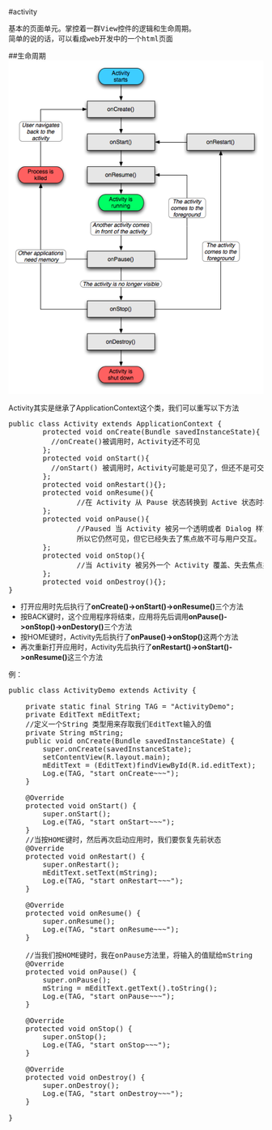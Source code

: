 #activity

<pre>
基本的页面单元。掌控着一群View控件的逻辑和生命周期。
简单的说的话，可以看成web开发中的一个html页面
</pre>

##生命周期
<img src="./img/1.gif"/>

Activity其实是继承了ApplicationContext这个类，我们可以重写以下方法
<pre>
public class Activity extends ApplicationContext {
        protected void onCreate(Bundle savedInstanceState){
          //onCreate()被调用时，Activity还不可见
        };        
        protected void onStart(){
          //onStart() 被调用时，Activity可能是可见了，但还不是可交互的
        };           
        protected void onRestart(){};        
        protected void onResume(){
                //在 Activity 从 Pause 状态转换到 Active 状态时被调用
        };       
        protected void onPause(){
                //Paused 当 Activity 被另一个透明或者 Dialog 样式的 Activity                  覆盖时的状态。此时它依然与窗口管理器保持连接，系统继续维护其内部状态，
                所以它仍然可见，但它已经失去了焦点故不可与用户交互。
        };        
        protected void onStop(){
                //当 Activity 被另外一个 Activity 覆盖、失去焦点并不可见时处于 Stoped 状态
        };        
        protected void onDestroy(){};
}
</pre>

<ul>
  <li>打开应用时先后执行了<b>onCreate()->onStart()->onResume()</b>三个方法</li>
  <li>按BACK键时，这个应用程序将结束，应用将先后调用<b>onPause()->onStop()->onDestory()</b>三个方法</li>
  <li>按HOME键时，Activity先后执行了<b>onPause()->onStop()</b>这两个方法</li>
  <li>再次重新打开应用时，Activity先后执行了<b>onRestart()->onStart()->onResume()</b>这三个方法</li>
</ul>

例：
<pre>
public class ActivityDemo extends Activity {
    
    private static final String TAG = "ActivityDemo";
    private EditText mEditText;
    //定义一个String 类型用来存取我们EditText输入的值
    private String mString;
    public void onCreate(Bundle savedInstanceState) {
        super.onCreate(savedInstanceState);
        setContentView(R.layout.main);
        mEditText = (EditText)findViewById(R.id.editText);
        Log.e(TAG, "start onCreate~~~");
    }
     
    @Override
    protected void onStart() {
        super.onStart();
        Log.e(TAG, "start onStart~~~");
    }
    //当按HOME键时，然后再次启动应用时，我们要恢复先前状态
    @Override
    protected void onRestart() {
        super.onRestart();
        mEditText.setText(mString);
        Log.e(TAG, "start onRestart~~~");
    }
     
    @Override
    protected void onResume() {
        super.onResume();
        Log.e(TAG, "start onResume~~~");
    }
     
    //当我们按HOME键时，我在onPause方法里，将输入的值赋给mString
    @Override
    protected void onPause() {
        super.onPause();
        mString = mEditText.getText().toString();
        Log.e(TAG, "start onPause~~~");
    }
     
    @Override
    protected void onStop() {
        super.onStop();
        Log.e(TAG, "start onStop~~~");
    }
     
    @Override
    protected void onDestroy() {
        super.onDestroy();
        Log.e(TAG, "start onDestroy~~~");
    }
     
}
</pre>





